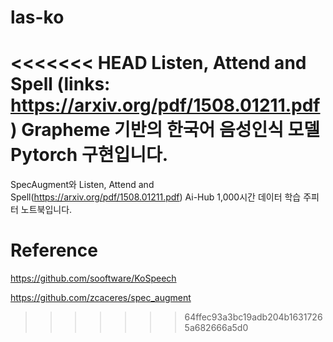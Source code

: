 # las-ko
<<<<<<< HEAD
Listen, Attend and Spell (links: https://arxiv.org/pdf/1508.01211.pdf) Grapheme 기반의 한국어 음성인식 모델 Pytorch 구현입니다.
=======
SpecAugment와 Listen, Attend and Spell(https://arxiv.org/pdf/1508.01211.pdf) Ai-Hub 1,000시간 데이터 학습 주피터 노트북입니다.

# Reference
https://github.com/sooftware/KoSpeech

https://github.com/zcaceres/spec_augment
>>>>>>> 64ffec93a3bc19adb204b16317265a682666a5d0

